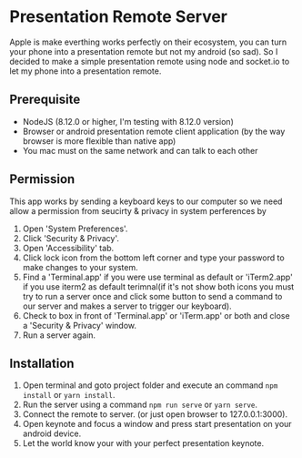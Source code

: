 # Presentation Remote Server

Apple is make everthing works perfectly on their ecosystem, you can turn your phone into a presentation remote but not my android (so sad). So I decided to make a simple presentation remote using node and socket.io to let my phone into a presentation remote. 

## Prerequisite

- NodeJS (8.12.0 or higher, I'm testing with 8.12.0 version)
- Browser or android presentation remote client application (by the way browser is more flexible than native app)
- You mac must on the same network and can talk to each other

## Permission 

This app works by sending a keyboard keys to our computer so we need allow a permission from seucirty & privacy in system perferences by

1. Open 'System Preferences'.
2. Click 'Security & Privacy'.
3. Open 'Accessibility' tab.
4. Click lock icon from the bottom left corner and type your password to make changes to your system.
5. Find a 'Terminal.app' if you were use terminal as default or 'iTerm2.app' if you use iterm2 as default terimnal(if it's not show both icons you must try to run a server once and click some button to send a command to our server and makes a server to trigger our keyboard).
6. Check to box in front of 'Terminal.app' or 'iTerm.app' or both and close a 'Security & Privacy' window.
7. Run a server again.

## Installation 

1. Open terminal and goto project folder and execute an command `npm install` or `yarn install`.
2. Run the server using a command `npm run serve` or `yarn serve`.
3. Connect the remote to server. (or just open browser to 127.0.0.1:3000).
4. Open keynote and focus a window and press start presentation on your android device.
5. Let the world know your with your perfect presentation keynote.
